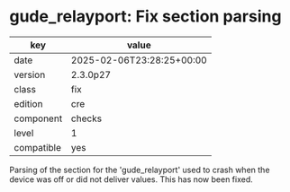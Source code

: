 [//]: # (werk v2)
# gude_relayport: Fix section parsing

key        | value
---------- | ---
date       | 2025-02-06T23:28:25+00:00
version    | 2.3.0p27
class      | fix
edition    | cre
component  | checks
level      | 1
compatible | yes

Parsing of the section for the 'gude_relayport' used to crash when the device was off or did not deliver values.
This has now been fixed.

